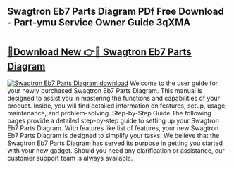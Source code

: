 ## Swagtron Eb7 Parts Diagram PDf Free Download - Part-ymu Service Owner Guide 3qXMA

# <h2><a href="http://dfsm5h.blite.top/?on=Swagtron+Eb7+Parts+Diagram">🔗Download New 👉🔴 Swagtron Eb7 Parts Diagram</a></h2>

[![Swagtron Eb7 Parts Diagram download](https://i.imgur.com/lujVjoI.png)](http://dfsm5h.blite.top/?on=Swagtron+Eb7+Parts+Diagram)
Welcome to the user guide for your newly purchased Swagtron Eb7 Parts Diagram. This manual is designed to assist you in mastering the functions and capabilities of your product. Inside, you will find detailed information on features, setup, usage, maintenance, and problem-solving. Step-by-Step Guide The following pages provide a detailed step-by-step guide to setting up your Swagtron Eb7 Parts Diagram. With features like list of features, your new Swagtron Eb7 Parts Diagram is designed to simplify your tasks. We believe that the Swagtron Eb7 Parts Diagram has served its purpose in getting you started with your new gadget. Should you need any clarification or assistance, our customer support team is always available.
